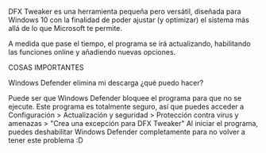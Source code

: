 DFX Tweaker es una herramienta pequeña pero versátil, diseñada para Windows 10 con la finalidad de poder ajustar (y optimizar) el sistema más allá de lo que Microsoft te permite.

A medida que pase el tiempo, el programa se irá actualizando, habilitando las funciones online y añadiendo nuevas opciones.


COSAS IMPORTANTES

Windows Defender elimina mi descarga ¿qué puedo hacer?

Puede ser que Windows Defender bloquee el programa para que no se ejecute. Este programa es totalmente seguro, así que puedes acceder a Configuración > Actualización y seguridad > Protección contra virus y amenazas > "Crea una excepción para DFX Tweaker"
Al iniciar el programa, puedes deshabilitar Windows Defender completamente para no volver a tener este problema :D
